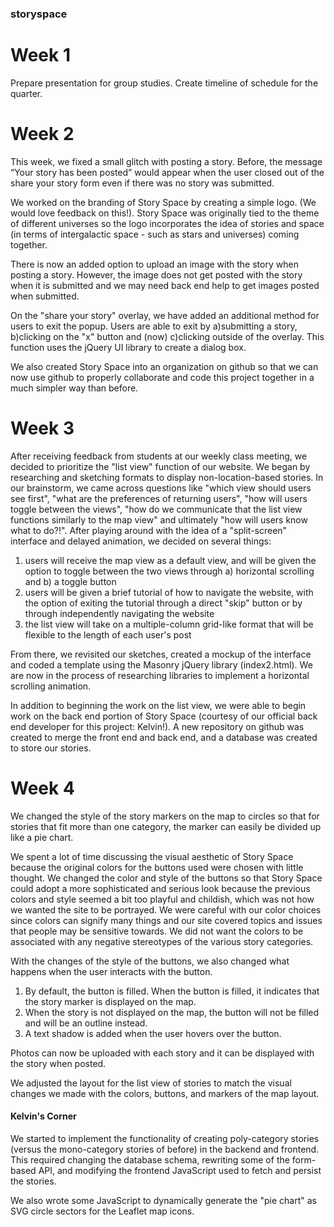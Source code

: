### storyspace

# Week 1

Prepare presentation for group studies. Create timeline of schedule for the quarter.

# Week 2

This week, we fixed a small glitch with posting a story. Before, the message “Your story has been posted” would appear when the user closed out of the share your story form even if there was no story was submitted.

We worked on the branding of Story Space by creating a simple logo. (We would love feedback on this!). Story Space was originally tied to the theme of different universes so the logo incorporates the idea of stories and space (in terms of intergalactic space - such as stars and universes) coming together.

There is now an added option to upload an image with the story when posting a story. However, the image does not get posted with the story when it is submitted and we may need back end help to get images posted when submitted.

On the "share your story" overlay, we have added an additional method for users to exit the popup. Users are able to exit by a)submitting a story, b)clicking on the "x" button and (now) c)clicking outside of the overlay. This function uses the jQuery UI library to create a dialog box.

We also created Story Space into an organization on github so that we can now use github to properly collaborate and code this project together in a much simpler way than before.

# Week 3

After receiving feedback from students at our weekly class meeting, we decided to prioritize the "list view" function of our website. We began by researching and sketching formats to display non-location-based stories. In our brainstorm, we came across questions like "which view should users see first", "what are the preferences of returning users", "how will users toggle between the views", "how do we communicate that the list view functions similarly to the map view" and ultimately "how will users know what to do?!". After playing around with the idea of a "split-screen" interface and delayed animation, we decided on several things:

1. users will receive the map view as a default view, and will be given the option to toggle between the two views through a) horizontal scrolling and b) a toggle button
2. users will be given a brief tutorial of how to navigate the website, with the option of exiting the tutorial through a direct "skip" button or by through independently navigating the website
3. the list view will take on a multiple-column grid-like format that will be flexible to the length of each user's post

From there, we revisited our sketches, created a mockup of the interface and coded a template using the Masonry jQuery library (index2.html). We are now in the process of researching libraries to implement a horizontal scrolling animation.

In addition to beginning the work on the list view, we were able to begin work on the back end portion of Story Space (courtesy of our official back end developer for this project: Kelvin!). A new repository on github was created to merge the front end and back end, and a database was created to store our stories.

# Week 4

We changed the style of the story markers on the map to circles so that for stories that fit more than one category, the marker can easily be divided up like a pie chart.

We spent a lot of time discussing the visual aesthetic of Story Space because the original colors for the buttons used were chosen with little thought. We changed the color and style of the buttons so that Story Space could adopt a more sophisticated and serious look because the previous colors and style seemed a bit too playful and childish, which was not how we wanted the site to be portrayed. We were careful with our color choices since colors can signify many things and our site covered topics and issues that people may be sensitive towards. We did not want the colors to be associated with any negative stereotypes of the various story categories.

With the changes of the style of the buttons, we also changed what happens when the user interacts with the button.

1. By default, the button is filled. When the button is filled, it indicates that the story marker is displayed on the map.
2. When the story is not displayed on the map, the button will not be filled and will be an outline instead.
3. A text shadow is added when the user hovers over the button.

Photos can now be uploaded with each story and it can be displayed with the story when posted.

We adjusted the layout for the list view of stories to match the visual changes we made with the colors, buttons, and markers of the map layout.

#### Kelvin's Corner

We started to implement the functionality of creating poly-category stories (versus the mono-category stories of before) in the backend and frontend. This required changing the database schema, rewriting some of the form-based API, and modifying the frontend JavaScript used to fetch and persist the stories.

We also wrote some JavaScript to dynamically generate the "pie chart" as SVG circle sectors for the Leaflet map icons.
